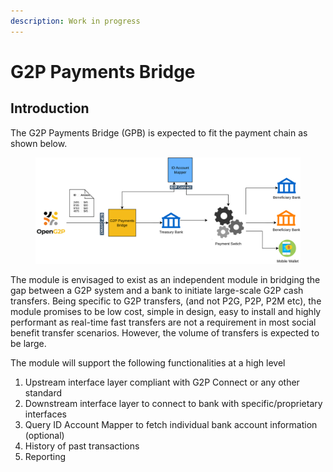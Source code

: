 ```yaml
---
description: Work in progress
---
```


# G2P Payments Bridge

## Introduction

The G2P Payments Bridge (GPB) is expected to fit the payment chain as shown below.&#x20;

<figure><img src="https://github.com/OpenG2P/openg2p-documentation/raw/develop/.gitbook/assets/gpb-payment-chain.png" alt=""><figcaption></figcaption></figure>

The module is envisaged to exist as an independent module in bridging the gap between a G2P system and a bank to initiate large-scale G2P cash transfers. Being specific to G2P transfers, (and not P2G, P2P, P2M etc), the module promises to be low cost, simple in design, easy to install and highly performant as real-time fast transfers are not a requirement in most social benefit transfer scenarios. However, the volume of transfers is expected to be large.&#x20;

The module will support the following functionalities at a high level

1. Upstream interface layer compliant with G2P Connect or any other standard
2. Downstream interface layer to connect to bank with specific/proprietary interfaces
3. Query ID Account Mapper to fetch individual bank account information (optional)
4. History of past transactions
5. Reporting
